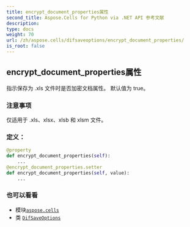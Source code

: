 ```yaml
---
title: encrypt_document_properties属性
second_title: Aspose.Cells for Python via .NET API 参考文献
description:
type: docs
weight: 70
url: /zh/aspose.cells/difsaveoptions/encrypt_document_properties/
is_root: false
---
```

## encrypt_document_properties属性

指示保存为 .xls 文件时是否加密文档属性。
默认值为 true。

### 注意事项

仅适用于 .xls、xlsx、xlsb 和 xlsm 文件。
### 定义：
```python
@property
def encrypt_document_properties(self):
    ...
@encrypt_document_properties.setter
def encrypt_document_properties(self, value):
    ...
```

### 也可以看看
* 模块[`aspose.cells`](../../)
* 类 [`DifSaveOptions`](/cells/python-net/zh/aspose.cells/difsaveoptions)
